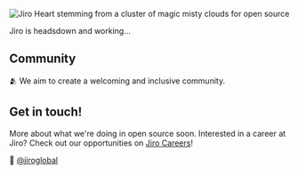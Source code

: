 ![Jiro Heart stemming from a cluster of magic misty clouds for open source](https://githubcontent.s3.amazonaws.com/jiro_heart_and_cloud.svg) 

Jiro is headsdown and working...

## Community

🫂 We aim to create a welcoming and inclusive community.

## Get in touch!

More about what we're doing in open source soon.
Interested in a career at Jiro? Check out our opportunities on [Jiro Careers](https://careers.imjiro.com/)!

👋  [@jiroglobal](https://twitter.com/jiroglobal)
